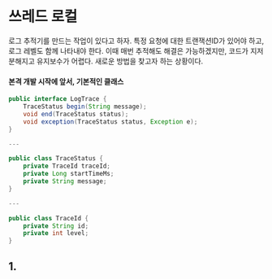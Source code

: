 # 쓰레드 로컬


로그 추적기를 만드는 작업이 있다고 하자.
특정 요청에 대한 트랜잭션ID가 있어야 하고, 로그 레벨도 함께 나타내야 한다.
이때 매번 추적해도 해결은 가능하겠지만, 코드가 지저분해지고 유지보수가 어렵다.
새로운 방법을 찾고자 하는 상황이다.


#### 본격 개발 시작에 앞서, 기본적인 클래스
```java
public interface LogTrace {
    TraceStatus begin(String message);
    void end(TraceStatus status);
    void exception(TraceStatus status, Exception e);
}

---

public class TraceStatus {
    private TraceId traceId;
    private Long startTimeMs;
    private String message;
}

---

public class TraceId {
    private String id;
    private int level;
}
```

## 1. 
